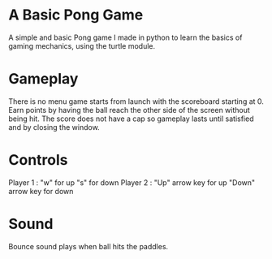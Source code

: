 # A Basic Pong Game
A simple and basic Pong game I made in python to learn the basics of gaming mechanics, using the turtle module.

# Gameplay
There is no menu game starts from launch with the scoreboard starting at 0.
Earn points by having the ball reach the other side of the screen without being hit.
The score does not have a cap so gameplay lasts until satisfied and by closing the window.

# Controls
Player 1 : "w" for up "s" for down
Player 2 : "Up" arrow key for up "Down" arrow key for down

# Sound
Bounce sound plays when ball hits the paddles.
